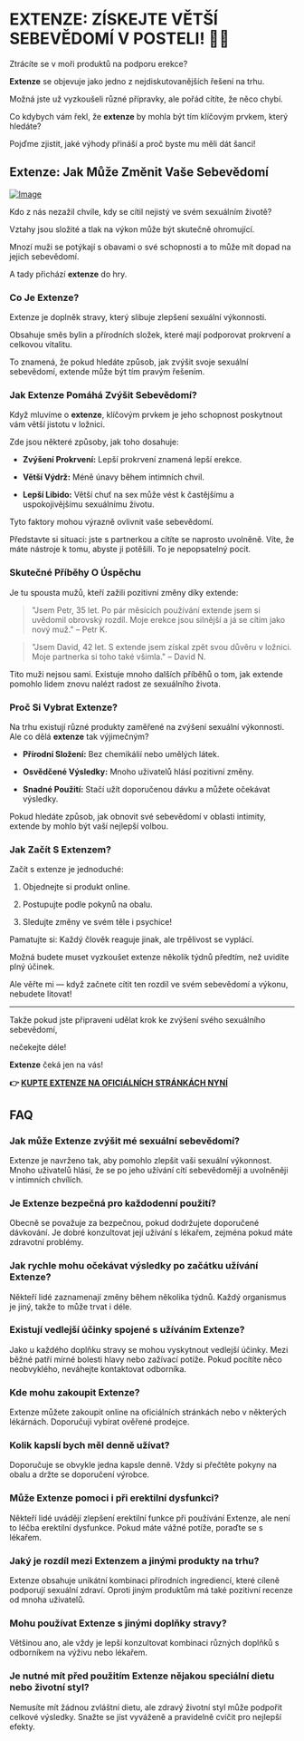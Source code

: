 # EXTENZE: ZÍSKEJTE VĚTŠÍ SEBEVĚDOMÍ V POSTELI! 💪🔥

Ztrácíte se v moři produktů na podporu erekce? 

**Extenze** se objevuje jako jedno z nejdiskutovanějších řešení na trhu. 

Možná jste už vyzkoušeli různé přípravky, ale pořád cítíte, že něco chybí. 

Co kdybych vám řekl, že **extenze** by mohla být tím klíčovým prvkem, který hledáte? 

Pojďme zjistit, jaké výhody přináší a proč byste mu měli dát šanci!

## Extenze: Jak Může Změnit Vaše Sebevědomí

[![Image](https://www2.sellhealth.com/53/extenze180x200_A.jpg)](https://gchaffi.com/jvMKvq6u)

Kdo z nás nezažil chvíle, kdy se cítil nejistý ve svém sexuálním životě? 

Vztahy jsou složité a tlak na výkon může být skutečně ohromující.

Mnozí muži se potýkají s obavami o své schopnosti a to může mít dopad na jejich sebevědomí. 

A tady přichází **extenze** do hry.

### Co Je Extenze?

Extenze je doplněk stravy, který slibuje zlepšení sexuální výkonnosti. 

Obsahuje směs bylin a přírodních složek, které mají podporovat prokrvení a celkovou vitalitu. 

To znamená, že pokud hledáte způsob, jak zvýšit svoje sexuální sebevědomí, extende může být tím pravým řešením.

### Jak Extenze Pomáhá Zvýšit Sebevědomí?

Když mluvíme o **extenze**, klíčovým prvkem je jeho schopnost poskytnout vám větší jistotu v ložnici. 

Zde jsou některé způsoby, jak toho dosahuje:

- **Zvýšení Prokrvení:** Lepší prokrvení znamená lepší erekce.
  
- **Větší Výdrž:** Méně únavy během intimních chvil.
  
- **Lepší Libido:** Větší chuť na sex může vést k častějšímu a uspokojivějšímu sexuálnímu životu.

Tyto faktory mohou výrazně ovlivnit vaše sebevědomí. 

Představte si situaci: jste s partnerkou a cítíte se naprosto uvolněně. Víte, že máte nástroje k tomu, abyste ji potěšili. To je nepopsatelný pocit.

### Skutečné Příběhy O Úspěchu

Je tu spousta mužů, kteří zažili pozitivní změny díky extende:

> "Jsem Petr, 35 let. Po pár měsících používání extende jsem si uvědomil obrovský rozdíl. Moje erekce jsou silnější a já se cítím jako nový muž." – Petr K.

> "Jsem David, 42 let. S extende jsem získal zpět svou důvěru v ložnici. Moje partnerka si toho také všimla." – David N.

Tito muži nejsou sami. Existuje mnoho dalších příběhů o tom, jak extende pomohlo lidem znovu nalézt radost ze sexuálního života.

### Proč Si Vybrat Extenze?

Na trhu existují různé produkty zaměřené na zvýšení sexuální výkonnosti. Ale co dělá **extenze** tak výjimečným?

- **Přírodní Složení:** Bez chemikálií nebo umělých látek.
  
- **Osvědčené Výsledky:** Mnoho uživatelů hlásí pozitivní změny.
  
- **Snadné Použití:** Stačí užít doporučenou dávku a můžete očekávat výsledky.

Pokud hledáte způsob, jak obnovit své sebevědomí v oblasti intimity, extende by mohlo být vaší nejlepší volbou.

### Jak Začít S Extenzem?

Začít s extenze je jednoduché:

1. Objednejte si produkt online.
   
2. Postupujte podle pokynů na obalu.
   
3. Sledujte změny ve svém těle i psychice!

Pamatujte si: Každý člověk reaguje jinak, ale trpělivost se vyplácí.

Možná budete muset vyzkoušet extenze několik týdnů předtím, než uvidíte plný účinek.

Ale věřte mi — když začnete cítit ten rozdíl ve svém sebevědomí a výkonu, nebudete litovat!

---

Takže pokud jste připraveni udělat krok ke zvýšení svého sexuálního sebevědomí,

nečekejte déle!

**Extenze** čeká jen na vás!



**👉 [KUPTE EXTENZE NA OFICIÁLNÍCH STRÁNKÁCH NYNÍ](https://gchaffi.com/jvMKvq6u)**

## FAQ

### Jak může Extenze zvýšit mé sexuální sebevědomí?
Extenze je navrženo tak, aby pomohlo zlepšit vaši sexuální výkonnost. Mnoho uživatelů hlásí, že se po jeho užívání cítí sebevědoměji a uvolněněji v intimních chvílích.

### Je Extenze bezpečná pro každodenní použití?
Obecně se považuje za bezpečnou, pokud dodržujete doporučené dávkování. Je dobré konzultovat její užívání s lékařem, zejména pokud máte zdravotní problémy.

### Jak rychle mohu očekávat výsledky po začátku užívání Extenze?
Někteří lidé zaznamenají změny během několika týdnů. Každý organismus je jiný, takže to může trvat i déle.

### Existují vedlejší účinky spojené s užíváním Extenze?
Jako u každého doplňku stravy se mohou vyskytnout vedlejší účinky. Mezi běžné patří mírné bolesti hlavy nebo zažívací potíže. Pokud pocítíte něco neobvyklého, neváhejte kontaktovat odborníka.

### Kde mohu zakoupit Extenze?
Extenze můžete zakoupit online na oficiálních stránkách nebo v některých lékárnách. Doporučuji vybírat ověřené prodejce.

### Kolik kapslí bych měl denně užívat?
Doporučuje se obvykle jedna kapsle denně. Vždy si přečtěte pokyny na obalu a držte se doporučení výrobce.

### Může Extenze pomoci i při erektilní dysfunkci?
Někteří lidé uvádějí zlepšení erektilní funkce při používání Extenze, ale není to léčba erektilní dysfunkce. Pokud máte vážné potíže, poraďte se s lékařem.

### Jaký je rozdíl mezi Extenzem a jinými produkty na trhu?
Extenze obsahuje unikátní kombinaci přírodních ingrediencí, které cíleně podporují sexuální zdraví. Oproti jiným produktům má také pozitivní recenze od mnoha uživatelů.

### Mohu používat Extenze s jinými doplňky stravy?
Většinou ano, ale vždy je lepší konzultovat kombinaci různých doplňků s odborníkem na výživu nebo lékařem.

### Je nutné mít před použitím Extenze nějakou speciální dietu nebo životní styl?
Nemusíte mít žádnou zvláštní dietu, ale zdravý životní styl může podpořit celkové výsledky. Snažte se jíst vyváženě a pravidelně cvičit pro nejlepší efekty.